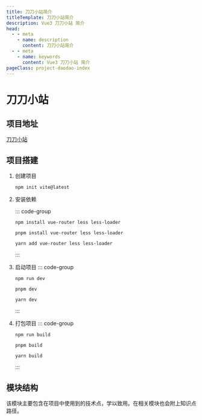 ```yaml
---
title: 刀刀小站简介
titleTemplate: 刀刀小站简介
description: Vue3 刀刀小站 简介
head:
  - - meta
    - name: description
      content: 刀刀小站简介
  - - meta
    - name: keywords
      content: Vue3 刀刀小站 简介
pageClass: project-daodao-index
---
```


# 刀刀小站

## 项目地址

[刀刀小站](https://web.duyidao.cn/)

## 项目搭建

1. 创建项目

   ```shell
   npm init vite@latest
   ```

2. 安装依赖

   ::: code-group

   ```shell [npm]
   npm install vue-router less less-loader
   ```

   ```shell [pnpm]
   pnpm install vue-router less less-loader
   ```

   ```shell [yarn]
   yarn add vue-router less less-loader
   ```

   :::

3. 启动项目
   ::: code-group
   ```shell [npm]
   npm run dev
   ```
   ```shell [pnpm]
   pnpm dev
   ```
   ```shell [yarn]
   yarn dev
   ```
   :::
4. 打包项目
   ::: code-group
   ```shell [npm]
   npm run build
   ```
   ```shell [pnpm]
   pnpm build
   ```
   ```shell [yarn]
   yarn build
   ```
   :::

## 模块结构

该模块主要包含在项目中使用到的技术点，学以致用。在相关模块也会附上知识点路径。
